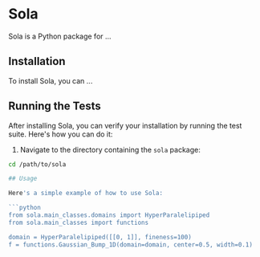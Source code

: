 # Sola

Sola is a Python package for ...

## Installation

To install Sola, you can ...

## Running the Tests

After installing Sola, you can verify your installation by running the test suite. Here's how you can do it:

1. Navigate to the directory containing the `sola` package:

```bash
cd /path/to/sola

## Usage

Here's a simple example of how to use Sola:

```python
from sola.main_classes.domains import HyperParalelipiped
from sola.main_classes import functions

domain = HyperParalelipiped([[0, 1]], fineness=100)
f = functions.Gaussian_Bump_1D(domain=domain, center=0.5, width=0.1)